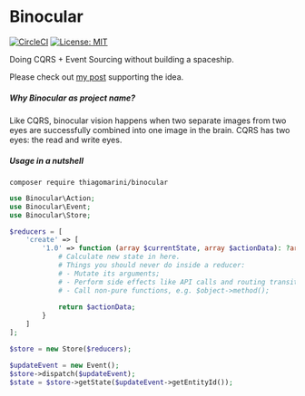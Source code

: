 # Binocular

[![CircleCI](https://circleci.com/gh/thiagomarini/binocular.svg?style=svg)](https://circleci.com/gh/thiagomarini/binocular) [![License: MIT](https://img.shields.io/badge/License-MIT-yellow.svg)](https://opensource.org/licenses/MIT)

Doing CQRS + Event Sourcing without building a spaceship.

Please check out [my post](https://medium.com/@marinithiago/doing-event-sourcing-without-building-a-spaceship-6dc3e7eac000) supporting the idea.

##### Why Binocular as project name?
Like CQRS, binocular vision happens when two separate images from two eyes are successfully combined into one image in the brain. CQRS has two eyes: the read and write eyes.

##### Usage in a nutshell

```
composer require thiagomarini/binocular
```

```php
use Binocular\Action;
use Binocular\Event;
use Binocular\Store;

$reducers = [
    'create' => [
        '1.0' => function (array $currentState, array $actionData): ?array {
            # Calculate new state in here.
            # Things you should never do inside a reducer:
            # - Mutate its arguments;
            # - Perform side effects like API calls and routing transitions;
            # - Call non-pure functions, e.g. $object->method();
            
            return $actionData;
        }
    ]
];

$store = new Store($reducers);

$updateEvent = new Event();
$store->dispatch($updateEvent);
$state = $store->getState($updateEvent->getEntityId());
```